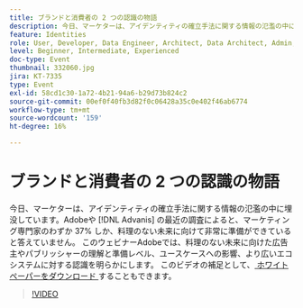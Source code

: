 ```yaml
---
title: ブランドと消費者の 2 つの認識の物語
description: 今日、マーケターは、アイデンティティの確立手法に関する情報の氾濫の中に埋没しています。Adobeとアドバンニスの最近の調査によると、マーケティング専門家の 37% だけが、料理のない未来に向けて非常に準備ができていると述べた。 このウェビナーAdobeでは、料理のない未来に向けた広告主やパブリッシャーの理解と準備レベル、ユースケースへの影響、より広いエコシステムに対する認識を明らかにします。
feature: Identities
role: User, Developer, Data Engineer, Architect, Data Architect, Admin, Leader
level: Beginner, Intermediate, Experienced
doc-type: Event
thumbnail: 332060.jpg
jira: KT-7335
type: Event
exl-id: 58cd1c30-1a72-4b21-94a6-b29d73b824c2
source-git-commit: 00ef0f40fb3d82f0c06428a35c0e402f46ab6774
workflow-type: tm+mt
source-wordcount: '159'
ht-degree: 16%

---
```


# ブランドと消費者の 2 つの認識の物語

今日、マーケターは、アイデンティティの確立手法に関する情報の氾濫の中に埋没しています。Adobeや [!DNL Advanis] の最近の調査によると、マーケティング専門家のわずか 37% しか、料理のない未来に向けて非常に準備ができていると答えていません。 このウェビナーAdobeでは、料理のない未来に向けた広告主やパブリッシャーの理解と準備レベル、ユースケースへの影響、より広いエコシステムに対する認識を明らかにします。 このビデオの補足として、[ ホワイトペーパーをダウンロード ](assets/whitepaper-a-tale-of-two-perceptions.pdf) することもできます。

>[!VIDEO](https://video.tv.adobe.com/v/332060/?learn=on)

